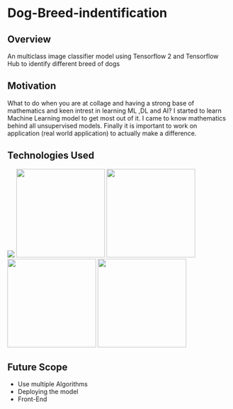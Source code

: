 # Dog-Breed-indentification



## Overview
An multiclass image classifier model using Tensorflow 2 and Tensorflow Hub to identify different breed of dogs


## Motivation
What to do when you are at collage and having a strong base of mathematics and keen intrest in learning ML ,DL and AI? I started to learn Machine Learning model to get most out of it. I came to know mathematics behind all unsupervised models. Finally it is important to work on application (real world application) to actually make a difference.


## Technologies Used

![](https://forthebadge.com/images/badges/made-with-python.svg)
 [<img target="_blank" src="https://scikit-learn.org/stable/_static/scikit-learn-logo-small.png" width=200>](https://scikit-learn.org/stable/)
 [<img target="_blank" src="https://user-images.githubusercontent.com/106836228/185730141-b8e739bb-8c0e-42ce-bc83-81f45cde875b.png" width=200>](https://www.tensorflow.org/)
 [<img target="_blank" src="https://user-images.githubusercontent.com/106836228/185730270-20281dad-529e-46b9-8a2d-385a6b46b32f.png" width=200>](https://www.tensorflow.org/api_docs/python/tf/keras)
 [<img target="_blank" src="https://user-images.githubusercontent.com/106836228/185730561-887e9dfb-1df8-4ed2-bea0-d3203eef2c49.png" width=200>](https://www.tensorflow.org/hub)
 
 
 
 ## Future Scope

* Use multiple Algorithms
* Deploying the model
* Front-End
